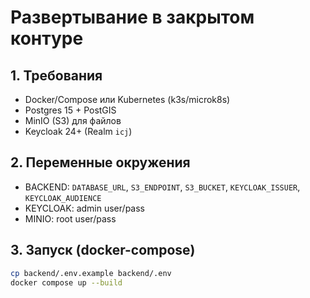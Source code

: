 # Развертывание в закрытом контуре

## 1. Требования
- Docker/Compose или Kubernetes (k3s/microk8s)
- Postgres 15 + PostGIS
- MinIO (S3) для файлов
- Keycloak 24+ (Realm `icj`)

## 2. Переменные окружения
- BACKEND: `DATABASE_URL`, `S3_ENDPOINT`, `S3_BUCKET`, `KEYCLOAK_ISSUER`, `KEYCLOAK_AUDIENCE`
- KEYCLOAK: admin user/pass
- MINIO: root user/pass

## 3. Запуск (docker-compose)
```bash
cp backend/.env.example backend/.env
docker compose up --build
